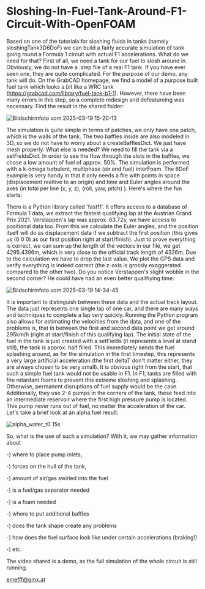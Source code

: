 # Sloshing-In-Fuel-Tank-Around-F1-Circuit-With-OpenFOAM
Based on one of the tutorials for sloshing fluids in tanks (namely sloshingTank3D6DoF) we can build a fairly accurate simulation of tank going round a Formula 1 circuit with actual F1 accelerations. 
What do we need for that? First of all, we need a tank for our fuel to slosh around in. Obviously, we do not have a .step file of a real F1 tank. If you have ever seen one, they are quite complicated.
For the purpose of our demo, any tank will do. On the GrabCAD homepage, we find a model of a purpose built fuel tank which looks a bit like a WRC tank (https://grabcad.com/library/fuel-tank-b1-1).
However, there have been many errors in this step, so a complete redesign and defeatureing was necessary. Find the result in the shared folder:

![Bildschirmfoto vom 2025-03-19 15-20-13](https://github.com/user-attachments/assets/bed649b6-c65f-4cc4-9a0e-5767e3426860)

The simulation is quite simple in terms of patches, we only have one patch, which is the walls of the tank. The two baffles inside are also modeled in 3D, so we do not have to worry about 
a createBafflesDict. We just have mesh properly. 
What else is needed? We need to fill the tank via a setFieldsDict. In order to see the flow through the slots in the baffles, we chose a low amount of fuel of approx. 50%.
The simulation is performed with a k-omega turbulent, multiphase (air and fuel) interFoam. 
The 6DoF example is very handy in that it only needs a file with points in space (displacement realtive to an origin) and time and Euler angles around the axes (in total per line (x, y, z), (roll, yaw, pitch) ). Here's where the fun starts:

There is a Python library called 'fastf1'. It offers access to a database of Formula 1 data, we extract the fastest qualifying lap at the Austrian Grand Prix 2021. Verstappen's lap was approx. 63.72s,
we have access to positional data too. From this we calculate the Euler angles, and the position itself will do as displacement data if we subtract the first position (this gives us (0 0 0) as our first
position right at start/finish). Just to prove everything is correct, we can sum up the length of the vectors in our file, we get 4295.4396m, which is very close to the official track length of 4326m. Due to the calculation we have to drop the last value.
We plot the GPS data and verify everything is indeed correct (the z-axis is grossly exaggerated compared to the other two). Do you notice Verstappen's slight wobble in the second corner? He could have had an even better qualifiying time:

![Bildschirmfoto vom 2025-03-19 14-34-45](https://github.com/user-attachments/assets/89c26e3a-03ce-4f6e-8352-2ec3a1892e5f)

It is important to distinguish between these data and the actual track layout. The data just represents one single lap of one car, and there are many ways and techniques to complete a lap very quickly. Running the Python program also allows for 
estimating the velocities from the data, and one of the problems is, that in between the first and second data point we get around 295km/h (right at start/finish of this qualifying lap). The initial state of the fuel in the tank is just 
created with a setFields (it represents a level at stand still), the tank is approx. half filled. This immediately sends the fuel splashing around, as for the simulation in the first timestep, this represents a very large artificial acceleration (the first deltaT don't matter either, they are always chosen to be very small). It is obvious right from the start, that such a simple fuel tank would not be usable in F1. In F1, tanks are filled with fire retardant foams to prevent this extreme sloshing and splashing. Otherwise, permanent 
disruptions of fuel supply would be the case. Additionally, they use 2-4 pumps in the corners of the tank, these feed into an intermediate reservoir where the first high pressure pump is located. This pump never runs out of fuel, no matter the acceleration of the car. 
Let's take a brief look at an alpha.fuel result:

![alpha_water_t0 15s](https://github.com/user-attachments/assets/87ce285b-8470-4715-8771-4cdefea8e58f)

So, what is the use of such a simulation? With it, we may gather information about 

-) where to place pump inlets, 

-) forces on the hull of the tank, 

-) amount of air/gas swirled into the fuel

-) is a fuel/gas separator needed

-) is a foam needed

-) where to put additional baffles

-) does the tank shape create any problems

-) how does the fuel surface look like under certain accelerations (braking!)

-) etc.

The video shared is a demo, as the full simulation of the whole circuit is still running.

emefff@gmx.at

